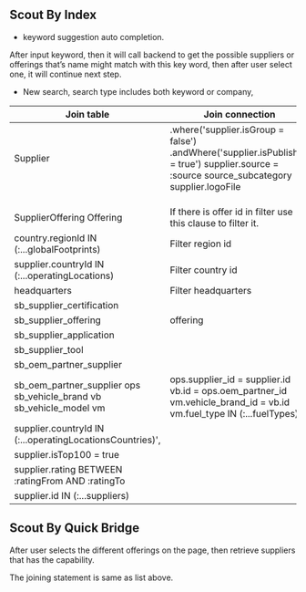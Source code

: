 ## Scout By Index

- keyword suggestion auto completion.

After input keyword, then it will call backend to get the possible suppliers or offerings that’s name might match with this key word, then after user select one, it will continue next step.

 

- New search, search type includes both keyword or company, 

| Join table                                                   | Join  connection                                             | Filter field                 | Description |
| ------------------------------------------------------------ | ------------------------------------------------------------ | ---------------------------- | ----------- |
| Supplier                                                     | .where('supplier.isGroup  = false')   .andWhere('supplier.isPublished = true')  supplier.source  = :source  source_subcategory  supplier.logoFile | Source  Subcategory  Logo    |             |
|                                                              |                                                              |                              |             |
|                                                              |                                                              |                              |             |
|                                                              |                                                              |                              |             |
| SupplierOffering    Offering                                 | If there is  offer id in filter use this clause to filter it. | offeringId                   |             |
| country.regionId  IN (:...globalFootprints)                  | Filter region  id                                            | globalFootprints             |             |
| supplier.countryId  IN (:...operatingLocations)              | Filter  country id                                           | operatingLocations           |             |
| headquarters                                                 | Filter  headquarters                                         | headquarters                 |             |
| sb_supplier_certification                                    |                                                              | certifications               |             |
| sb_supplier_offering                                         | offering                                                     | Offering Ids  or offering Id |             |
| sb_supplier_application                                      |                                                              | applications                 |             |
| sb_supplier_tool                                             |                                                              | tools                        |             |
| sb_oem_partner_supplier                                      |                                                              | oemPartners                  |             |
| sb_oem_partner_supplier  ops  sb_vehicle_brand  vb  sb_vehicle_model  vm | ops.supplier_id  = supplier.id  vb.id =  ops.oem_partner_id  vm.vehicle_brand_id  = vb.id  vm.fuel_type  IN (:...fuelTypes) | fuelTypes                    |             |
| supplier.countryId  IN (:...operatingLocationsCountries)',   |                                                              | operatingLocationsCountries  |             |
| supplier.isTop100  = true                                    |                                                              | Badges.count>0               |             |
| supplier.rating  BETWEEN :ratingFrom AND :ratingTo           |                                                              | ratingFrom  ratingTo         |             |
| supplier.id  IN (:...suppliers)                              |                                                              |                              |             |

 

## Scout By Quick Bridge

After user selects the different offerings on the page, then retrieve suppliers that has the capability. 

The joining statement is same as list above.